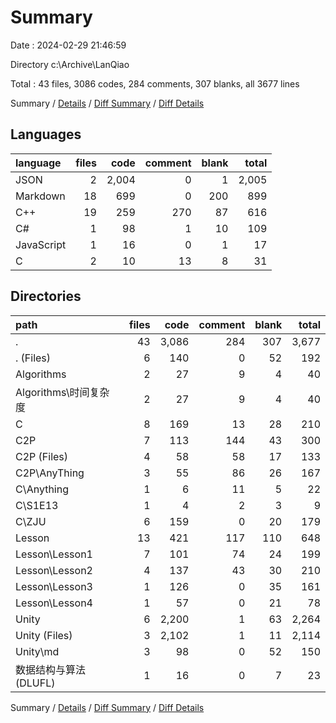 # Summary

Date : 2024-02-29 21:46:59

Directory c:\\Archive\\LanQiao

Total : 43 files,  3086 codes, 284 comments, 307 blanks, all 3677 lines

Summary / [Details](details.md) / [Diff Summary](diff.md) / [Diff Details](diff-details.md)

## Languages
| language | files | code | comment | blank | total |
| :--- | ---: | ---: | ---: | ---: | ---: |
| JSON | 2 | 2,004 | 0 | 1 | 2,005 |
| Markdown | 18 | 699 | 0 | 200 | 899 |
| C++ | 19 | 259 | 270 | 87 | 616 |
| C# | 1 | 98 | 1 | 10 | 109 |
| JavaScript | 1 | 16 | 0 | 1 | 17 |
| C | 2 | 10 | 13 | 8 | 31 |

## Directories
| path | files | code | comment | blank | total |
| :--- | ---: | ---: | ---: | ---: | ---: |
| . | 43 | 3,086 | 284 | 307 | 3,677 |
| . (Files) | 6 | 140 | 0 | 52 | 192 |
| Algorithms | 2 | 27 | 9 | 4 | 40 |
| Algorithms\\时间复杂度 | 2 | 27 | 9 | 4 | 40 |
| C | 8 | 169 | 13 | 28 | 210 |
| C2P | 7 | 113 | 144 | 43 | 300 |
| C2P (Files) | 4 | 58 | 58 | 17 | 133 |
| C2P\\AnyThing | 3 | 55 | 86 | 26 | 167 |
| C\\Anything | 1 | 6 | 11 | 5 | 22 |
| C\\S1E13 | 1 | 4 | 2 | 3 | 9 |
| C\\ZJU | 6 | 159 | 0 | 20 | 179 |
| Lesson | 13 | 421 | 117 | 110 | 648 |
| Lesson\\Lesson1 | 7 | 101 | 74 | 24 | 199 |
| Lesson\\Lesson2 | 4 | 137 | 43 | 30 | 210 |
| Lesson\\Lesson3 | 1 | 126 | 0 | 35 | 161 |
| Lesson\\Lesson4 | 1 | 57 | 0 | 21 | 78 |
| Unity | 6 | 2,200 | 1 | 63 | 2,264 |
| Unity (Files) | 3 | 2,102 | 1 | 11 | 2,114 |
| Unity\\md | 3 | 98 | 0 | 52 | 150 |
| 数据结构与算法(DLUFL) | 1 | 16 | 0 | 7 | 23 |

Summary / [Details](details.md) / [Diff Summary](diff.md) / [Diff Details](diff-details.md)